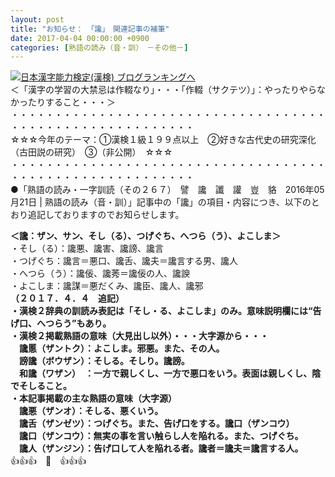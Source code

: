 ```yaml
---
layout: post
title: "お知らせ：　「讒」　関連記事の補筆"
date: 2017-04-04 00:00:00 +0900
categories: [熟語の読み（音・訓）　－その他－]
---
```


[![](/syuusyuu9701/assets/images/お知らせ：-「讒」-関連記事の補筆-br_c_3028_1.gif)](http://blog.with2.net/link.php?1659096:3028 "日本漢字能力検定(漢検) ブログランキングへ")[日本漢字能力検定(漢検) ブログランキングへ](http://blog.with2.net/link.php?1659096:3028)  
＜「漢字の学習の大禁忌は作輟なり」・・・「作輟（サクテツ）」：やったりやらなかったりすること・・・＞  
・・・・・・・・・・・・・・・・・・・・・・・・・・・・・・・・・・・・・・・・・・・・・・・・・・・・・・・・・  
☆☆☆今年のテーマ：①漢検１級１９９点以上　②好きな古代史の研究深化（古田説の研究）　③（非公開）　☆☆☆　　  
・・・・・・・・・・・・・・・・・・・・・・・・・・・・・・・・・・・・・・・・・・・・・・・・・・・・・・・・・  
●「熟語の読み・一字訓読（その２６７）　譬　讒　讖　讙　豈　貉　2016年05月21日 | 熟語の読み（音・訓）」記事中の「讒」の項目・内容につき、以下のとおり追記しておりますのでお知らせします。  
  
**＜讒：ザン、サン、そし（る）、つげぐち、へつら（う）、よこしま＞**  
・そし（る）：讒悪、讒害、讒謗、讒言  
・つげぐち：讒言＝悪口、讒舌、讒夫＝讒言する男、讒人  
・へつら（う）：讒佞、讒莠＝讒佞の人、讒諛  
・よこしま：讒謀＝悪だくみ、讒臣、讒人、讒邪  
**（２０１７．４．４　追記）  
・漢検２辞典の訓読み表記は「そし・る、よこしま」のみ。意味説明欄には“告げ口、へつらう”もあり。  
・漢検２掲載熟語の意味（大見出し以外）・・・大字源から・・・  
　讒慝（ザントク）：よこしま。邪悪。また、その人。  
　謗讒（ボウザン）：そしる。そしり。讒謗。  
　和讒（ワザン）　：一方で親しくし、一方で悪口をいう。表面は親しくし、陰でそしること。  
・本記事掲載の主な熟語の意味（大字源）  
　讒悪（ザンオ）：そしる、悪くいう。  
　讒舌（ザンゼツ）：つげぐち。また、告げ口をする。讒口（ザンコウ）  
　讒口（ザンコウ）：無実の事を言い触らし人を陥れる。また、つげぐち。  
　讒人（ザンジン）：告げ口して人を陥れる者。讒者＝讒夫＝讒言する人。**  
👍👍👍　🐔　👍👍👍  